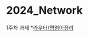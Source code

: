 # 2024_Network
1주차 과제
*[라우터/명령어정리](https://night-wolf-592.notion.site/Network-060b1059336d48e8bad007c338c56b52?pvs=4)

